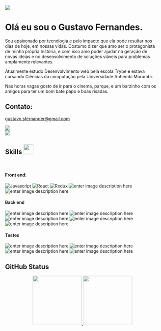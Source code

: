 <img src="https://readme-typing-svg.herokuapp.com?&font=IBM+Plex+Sans&color=abcdef&size=20&lines=Welcome+to+my+Profile!" />
<div>
  <h1>Olá eu sou o Gustavo Fernandes.</h1>
  <p>
    Sou  apaixonado por tecnologia e pelo impacto que ela pode resultar nos dias de hoje, em nossas vidas.
Costumo dizer que amo ser o protagonista de minha própria história, e com isso amo poder ajudar na geração de novas ideias e no desenvolvimento de soluções viáveis para problemas amplamente relevantes.
  </p>
  <p>
Atualmente estudo Desenvolvimento web pela escola Trybe e estava cursando Ciências da computação pela Universidade Anhembi Morumbi.
  </p>
  <p>
    Nas horas vagas gosto de ir para o cinema, parque, e um barzinho com os amigos para ter um bom bate papo e boas risadas.
  </p>
 </div>
 
  <h2>Contato:</h2>
  <div> 
  <p>
    <a href = "mailto: gustavo.sfernander@gmail.com">gustavo.sfernander@gmail.com</a>
  </p>
  <div>
    <a href="https://www.linkedin.com/in/gustavo-dos-santos-fernandes/" target="_blank"><img src="https://img.shields.io/badge/-LinkedIn-%230077B5?style=for-the-badge&logo=linkedin&logoColor=white" target="_blank"></a>
  </div>
  <div>
    <a href="http://api.whatsapp.com/send?phone=5511958951429" target="_blank"><img src="https://img.shields.io/badge/WhatsApp-25D366?style=for-the-badge&logo=whatsapp&logoColor=white" target="_blank"></a>
  </div>
</div>
  
  <h2> Skills <img src = "https://media2.giphy.com/media/QssGEmpkyEOhBCb7e1/giphy.gif?cid=ecf05e47a0n3gi1bfqntqmob8g9aid1oyj2wr3ds3mg700bl&rid=giphy.gif" width = 32px> </h2>
<div style="display: inline_block"><br>
  
  #### Front end:
![Javascript](https://camo.githubusercontent.com/aeddc848275a1ffce386dc81c04541654ca07b2c43bbb8ad251085c962672aea/68747470733a2f2f696d672e736869656c64732e696f2f62616467652f6a6176617363726970742d2532333332333333302e7376673f7374796c653d666f722d7468652d6261646765266c6f676f3d6a617661736372697074266c6f676f436f6c6f723d253233463744463145) ![React](https://camo.githubusercontent.com/ab4c3c731a174a63df861f7b118d6c8a6c52040a021a552628db877bd518fe84/68747470733a2f2f696d672e736869656c64732e696f2f62616467652f72656163742d2532333230323332612e7376673f7374796c653d666f722d7468652d6261646765266c6f676f3d7265616374266c6f676f436f6c6f723d253233363144414642) ![Redux](https://camo.githubusercontent.com/6908bc5919e46cd787b8e5117f092f5ed37da82e8bd602e6339060ea0fff722c/68747470733a2f2f696d672e736869656c64732e696f2f62616467652f52656475782d3539334438383f7374796c653d666f722d7468652d6261646765266c6f676f3d7265647578266c6f676f436f6c6f723d7768697465) ![enter image description here](https://camo.githubusercontent.com/3b6a8738e61fa45620ed11c4ccf4211f4748f0223dbff4c417e233b2d87d4bfd/68747470733a2f2f696d672e736869656c64732e696f2f62616467652f436f6e74657874206170692d4332313332353f7374796c653d666f722d7468652d6261646765) ![enter image description here](https://camo.githubusercontent.com/b13ed67c809178963ce9d538175b02649800772be1ce0cb02da5879e5614e236/68747470733a2f2f696d672e736869656c64732e696f2f62616467652f426f6f7473747261702d3536334437433f7374796c653d666f722d7468652d6261646765266c6f676f3d626f6f747374726170266c6f676f436f6c6f723d7768697465)

#### Back end

![enter image description here](https://camo.githubusercontent.com/a1eae878fdd3d1c1b687992ca74e5cac85f4b68e60a6efaa7bc8dc9883b71229/68747470733a2f2f696d672e736869656c64732e696f2f62616467652f4e6f64652e6a732d3333393933333f7374796c653d666f722d7468652d6261646765266c6f676f3d6e6f6465646f746a73266c6f676f436f6c6f723d7768697465) ![enter image description here](https://camo.githubusercontent.com/6cf9abe9d706421df40ff4feff208a5728df2b77f9eb21f24d09df00a0d69203/68747470733a2f2f696d672e736869656c64732e696f2f62616467652f547970655363726970742d3030374143433f7374796c653d666f722d7468652d6261646765266c6f676f3d74797065736372697074266c6f676f436f6c6f723d7768697465) ![enter image description here](https://camo.githubusercontent.com/1e96a225d2e75cf5578903cd85bc832c26616e64ae43196d5a7edfbadc318d1f/68747470733a2f2f696d672e736869656c64732e696f2f62616467652f457870726573732e6a732d4545453f7374796c653d666f722d7468652d6261646765266c6f676f3d65787072657373266c6f676f436f6c6f723d323232) ![enter image description here](https://camo.githubusercontent.com/6c50eb6f911b1bcb4c0b790fb5e908bf896c525685839fa802c41349dcd1c8bf/68747470733a2f2f696d672e736869656c64732e696f2f62616467652f53657175656c697a652d3532423045373f7374796c653d666f722d7468652d6261646765266c6f676f3d53657175656c697a65266c6f676f436f6c6f723d7768697465) ![enter image description here](https://camo.githubusercontent.com/df058817d52a20b36a4365cb4973a9702bebb289722f2f1de7a6e7ffc950d4dc/68747470733a2f2f696d672e736869656c64732e696f2f62616467652f6d7973716c2d6437366632613f7374796c653d666f722d7468652d6261646765266c6f676f3d6d7973716c266c6f676f436f6c6f723d7768697465)  

#### Testes 
![enter image description here](https://camo.githubusercontent.com/8123b8b08e52c2f4c1226c9c876199a2a39ca86e30a1820c96d4cf29ad306e7c/68747470733a2f2f696d672e736869656c64732e696f2f62616467652f4a6573742d3065376230633f7374796c653d666f722d7468652d6261646765266c6f676f3d6a657374266c6f676f436f6c6f723d7768697465) ![enter image description here](https://camo.githubusercontent.com/6fe498dfa70e4536cc46563b07b45425937dffc1cd5433771cdd0a4770928cac/68747470733a2f2f696d672e736869656c64732e696f2f62616467652f4d6f6368612d3844363734383f7374796c653d666f722d7468652d6261646765266c6f676f3d4d6f636861266c6f676f436f6c6f723d7768697465) ![enter image description here](https://camo.githubusercontent.com/3c6e596d244ccb5b491bad3c050bb238eace57fc78243db4e48a3b7e21dc7aa7/68747470733a2f2f696d672e736869656c64732e696f2f62616467652f636861692d4133303730313f7374796c653d666f722d7468652d6261646765266c6f676f3d63686169266c6f676f436f6c6f723d7768697465) ![enter image description here](https://camo.githubusercontent.com/ff64759081e183bbd02c6f361d804594860d8d7e469bc51d3502ba5883fa0a5c/68747470733a2f2f696d672e736869656c64732e696f2f62616467652f73696e6f6e2e6a732d3930454539303f7374796c653d666f722d7468652d6261646765) 
 
</div>  


<h2>GitHub Status</h2>
<div align="center">
  <a href="https://github.com/GustavoSFer">
  <img height="160em" src="https://github-readme-stats.vercel.app/api?username=GustavoSFer&show_icons=true&theme=dracula&include_all_commits=true&count_private=true"/>
  <img height="160em" src="https://github-readme-stats.vercel.app/api/top-langs/?username=GustavoSFer&layout=compact&langs_count=7&theme=dracula"/>
</div>
